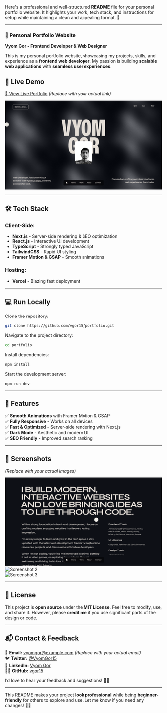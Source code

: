 Here's a professional and well-structured **README** file for your personal portfolio website. It highlights your work, tech stack, and instructions for setup while maintaining a clean and appealing format. 🚀

---

### **📌 Personal Portfolio Website**

**Vyom Gor - Frontend Developer & Web Designer**

This is my personal portfolio website, showcasing my projects, skills, and experience as a **frontend web developer**. My passion is building **scalable web applications** with **seamless user experiences**.

## **🚀 Live Demo**

[🔗 View Live Portfolio](#) _(Replace with your actual link)_

![Portfolio Screenshot](/public/screenshots/Screenshot%202025-03-18%20125930.png)

---

## **🛠️ Tech Stack**

### **Client-Side:**

- **Next.js** - Server-side rendering & SEO optimization
- **React.js** - Interactive UI development
- **TypeScript** - Strongly typed JavaScript
- **TailwindCSS** - Rapid UI styling
- **Framer Motion & GSAP** - Smooth animations

### **Hosting:**

- **Vercel** - Blazing fast deployment

---

## **💻 Run Locally**

Clone the repository:

```bash
git clone https://github.com/vgor15/portfolio.git
```

Navigate to the project directory:

```bash
cd portfolio
```

Install dependencies:

```bash
npm install
```

Start the development server:

```bash
npm run dev
```

---

## **📜 Features**

✅ **Smooth Animations** with Framer Motion & GSAP  
✅ **Fully Responsive** - Works on all devices  
✅ **Fast & Optimized** - Server-side rendering with Next.js  
✅ **Dark Mode** - Aesthetic and modern UI  
✅ **SEO Friendly** - Improved search ranking

---

## **🎨 Screenshots**

_(Replace with your actual images)_

![Screenshot 1](/public/screenshots/Screenshot%202025-03-18%20130206.png)  
![Screenshot 2](/p)  
![Screenshot 3](#)

---

## **📜 License**

This project is **open source** under the **MIT License**. Feel free to modify, use, and share it. However, please **credit me** if you use significant parts of the design or code.

---

## **📬 Contact & Feedback**

📧 **Email:** vyomgor@example.com _(Replace with your actual email)_  
🐦 **Twitter:** [@VyomGor15](https://twitter.com/VyomGor15)  
💼 **LinkedIn:** [Vyom Gor](https://www.linkedin.com/in/vyom-gor/)  
👨‍💻 **GitHub:** [vgor15](https://github.com/vgor15)

I’d love to hear your feedback and suggestions! 🚀😊

---

This README makes your project **look professional** while being **beginner-friendly** for others to explore and use. Let me know if you need any changes! 🚀🔥
